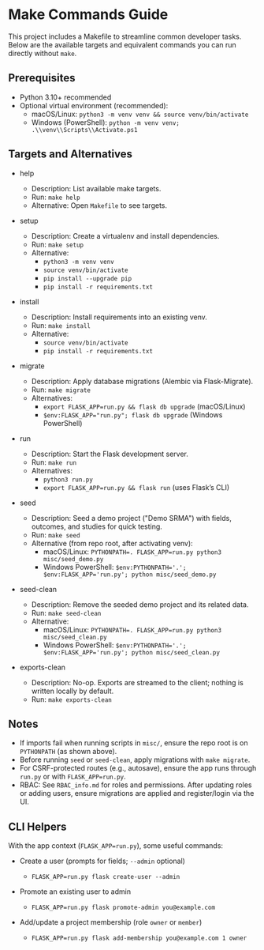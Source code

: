 # Make Commands Guide

This project includes a Makefile to streamline common developer tasks. Below are the available targets and equivalent commands you can run directly without `make`.

## Prerequisites
- Python 3.10+ recommended
- Optional virtual environment (recommended):
  - macOS/Linux: `python3 -m venv venv && source venv/bin/activate`
  - Windows (PowerShell): `python -m venv venv; .\\venv\\Scripts\\Activate.ps1`

## Targets and Alternatives

- help
  - Description: List available make targets.
  - Run: `make help`
  - Alternative: Open `Makefile` to see targets.

- setup
  - Description: Create a virtualenv and install dependencies.
  - Run: `make setup`
  - Alternative:
    - `python3 -m venv venv`
    - `source venv/bin/activate`
    - `pip install --upgrade pip`
    - `pip install -r requirements.txt`

- install
  - Description: Install requirements into an existing venv.
  - Run: `make install`
  - Alternative:
    - `source venv/bin/activate`
    - `pip install -r requirements.txt`

- migrate
  - Description: Apply database migrations (Alembic via Flask-Migrate).
  - Run: `make migrate`
  - Alternatives:
    - `export FLASK_APP=run.py && flask db upgrade` (macOS/Linux)
    - `$env:FLASK_APP="run.py"; flask db upgrade` (Windows PowerShell)

- run
  - Description: Start the Flask development server.
  - Run: `make run`
  - Alternatives:
    - `python3 run.py`
    - `export FLASK_APP=run.py && flask run` (uses Flask’s CLI)

- seed
  - Description: Seed a demo project ("Demo SRMA") with fields, outcomes, and studies for quick testing.
  - Run: `make seed`
  - Alternative (from repo root, after activating venv):
    - macOS/Linux: `PYTHONPATH=. FLASK_APP=run.py python3 misc/seed_demo.py`
    - Windows PowerShell: `$env:PYTHONPATH='.'; $env:FLASK_APP='run.py'; python misc/seed_demo.py`

- seed-clean
  - Description: Remove the seeded demo project and its related data.
  - Run: `make seed-clean`
  - Alternative:
    - macOS/Linux: `PYTHONPATH=. FLASK_APP=run.py python3 misc/seed_clean.py`
    - Windows PowerShell: `$env:PYTHONPATH='.'; $env:FLASK_APP='run.py'; python misc/seed_clean.py`

- exports-clean
  - Description: No-op. Exports are streamed to the client; nothing is written locally by default.
  - Run: `make exports-clean`

## Notes
- If imports fail when running scripts in `misc/`, ensure the repo root is on `PYTHONPATH` (as shown above).
- Before running `seed` or `seed-clean`, apply migrations with `make migrate`.
- For CSRF-protected routes (e.g., autosave), ensure the app runs through `run.py` or with `FLASK_APP=run.py`.
- RBAC: See `RBAC_info.md` for roles and permissions. After updating roles or adding users, ensure migrations are applied and register/login via the UI.

## CLI Helpers

With the app context (`FLASK_APP=run.py`), some useful commands:

- Create a user (prompts for fields; `--admin` optional)
  - `FLASK_APP=run.py flask create-user --admin`

- Promote an existing user to admin
  - `FLASK_APP=run.py flask promote-admin you@example.com`

- Add/update a project membership (role `owner` or `member`)
  - `FLASK_APP=run.py flask add-membership you@example.com 1 owner`
